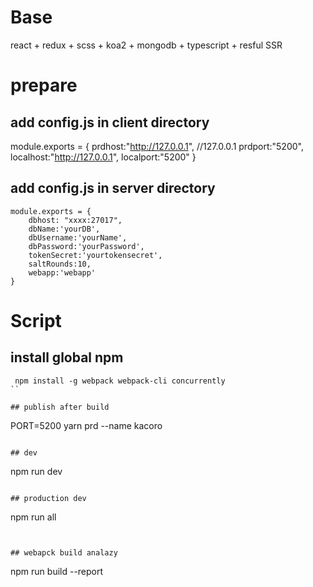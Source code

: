 # Base
react + redux + scss + koa2 + mongodb + typescript + resful  SSR


# prepare

## add config.js in client directory
module.exports = {
    prdhost:"http://127.0.0.1", //127.0.0.1
    prdport:"5200",
    localhost:"http://127.0.0.1",
    localport:"5200"
}

## add config.js in server directory
```
module.exports = {
	dbhost: "xxxx:27017",
	dbName:'yourDB',
	dbUsername:'yourName',
	dbPassword:'yourPassword',
	tokenSecret:'yourtokensecret',
	saltRounds:10,
	webapp:'webapp'
}
```

# Script

## install global npm

```
 npm install -g webpack webpack-cli concurrently
``

## publish after build
```
PORT=5200 yarn prd --name kacoro
```

## dev

```
npm run dev
```

## production dev

```
npm run all

```


## webapck build analazy 

```
npm run build --report
```
